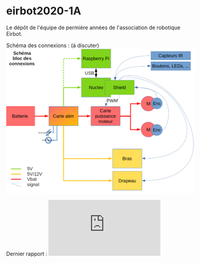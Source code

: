 # eirbot2020-1A
Le dépôt de l'équipe de permière années de l'association de robotique Eirbot.

Schéma des connexions : (à discuter)
![alt text](https://raw.githubusercontent.com/eirbot/eirbot2020-1A/master/schema_bloc_connexions.png)

Dernier rapport : 
![all text](https://raw.githubusercontent.com/eirbot/eirbot2020-1A/master/reunion.pdf)
